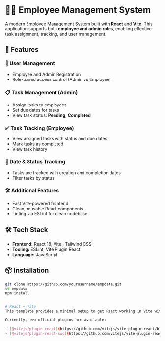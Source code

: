 # 🧑‍💼 Employee Management System

A modern Employee Management System built with **React** and **Vite**. This application supports both **employee and admin roles**, enabling effective task assignment, tracking, and user management.

## 🚀 Features

### 👤 User Management
- Employee and Admin Registration
- Role-based access control (Admin vs Employee)

### 📋 Task Management (Admin)
- Assign tasks to employees
- Set due dates for tasks
- View task status: **Pending**, **Completed**

### ✅ Task Tracking (Employee)
- View assigned tasks with status and due dates
- Mark tasks as completed
- View task history

### 📅 Date & Status Tracking
- Tasks are tracked with creation and completion dates
- Filter tasks by status

### 🛠 Additional Features
- Fast Vite-powered frontend
- Clean, reusable React components
- Linting via ESLint for clean codebase

## 🛠 Tech Stack

- **Frontend:** React 18, Vite , Tailwind CSS 
- **Tooling:** ESLint, Vite Plugin React
- **Language:** JavaScript 

## 📦 Installation

```bash
git clone https://github.com/yourusername/empdata.git
cd empdata
npm install


# React + Vite
This template provides a minimal setup to get React working in Vite with HMR and some ESLint rules.

Currently, two official plugins are available:

- [@vitejs/plugin-react](https://github.com/vitejs/vite-plugin-react/blob/main/packages/plugin-react/README.md) uses [Babel](https://babeljs.io/) for Fast Refresh
- [@vitejs/plugin-react-swc](https://github.com/vitejs/vite-plugin-react-swc) uses [SWC](https://swc.rs/) for Fast Refresh
